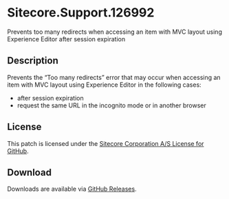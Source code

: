 # Sitecore.Support.126992
Prevents too many redirects when accessing an item with MVC layout using Experience Editor after session expiration

## Description
Prevents the “Too many redirects” error that may occur when accessing an item with MVC layout using Experience Editor in the following cases:
- after session expiration
- request the same URL in the incognito mode or in another browser

## License  
This patch is licensed under the [Sitecore Corporation A/S License for GitHub](https://github.com/sitecoresupport/Sitecore.Support.126992/blob/master/LICENSE).  

## Download  
Downloads are available via [GitHub Releases](https://github.com/sitecoresupport/Sitecore.Support.126992/releases).  
